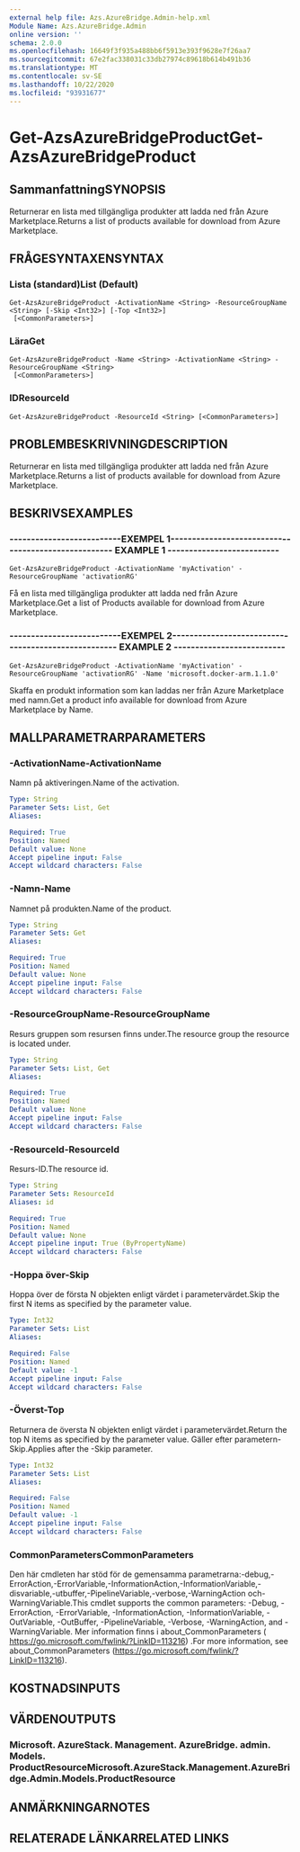 ```yaml
---
external help file: Azs.AzureBridge.Admin-help.xml
Module Name: Azs.AzureBridge.Admin
online version: ''
schema: 2.0.0
ms.openlocfilehash: 16649f3f935a488bb6f5913e393f9628e7f26aa7
ms.sourcegitcommit: 67e2fac338031c33db27974c89618b614b491b36
ms.translationtype: MT
ms.contentlocale: sv-SE
ms.lasthandoff: 10/22/2020
ms.locfileid: "93931677"
---
```

# <span data-ttu-id="7c82d-101">Get-AzsAzureBridgeProduct</span><span class="sxs-lookup"><span data-stu-id="7c82d-101">Get-AzsAzureBridgeProduct</span></span>

## <span data-ttu-id="7c82d-102">Sammanfattning</span><span class="sxs-lookup"><span data-stu-id="7c82d-102">SYNOPSIS</span></span>
<span data-ttu-id="7c82d-103">Returnerar en lista med tillgängliga produkter att ladda ned från Azure Marketplace.</span><span class="sxs-lookup"><span data-stu-id="7c82d-103">Returns a list of products available for download from Azure Marketplace.</span></span>

## <span data-ttu-id="7c82d-104">FRÅGESYNTAXEN</span><span class="sxs-lookup"><span data-stu-id="7c82d-104">SYNTAX</span></span>

### <span data-ttu-id="7c82d-105">Lista (standard)</span><span class="sxs-lookup"><span data-stu-id="7c82d-105">List (Default)</span></span>
```
Get-AzsAzureBridgeProduct -ActivationName <String> -ResourceGroupName <String> [-Skip <Int32>] [-Top <Int32>]
 [<CommonParameters>]
```

### <span data-ttu-id="7c82d-106">Lära</span><span class="sxs-lookup"><span data-stu-id="7c82d-106">Get</span></span>
```
Get-AzsAzureBridgeProduct -Name <String> -ActivationName <String> -ResourceGroupName <String>
 [<CommonParameters>]
```

### <span data-ttu-id="7c82d-107">ID</span><span class="sxs-lookup"><span data-stu-id="7c82d-107">ResourceId</span></span>
```
Get-AzsAzureBridgeProduct -ResourceId <String> [<CommonParameters>]
```

## <span data-ttu-id="7c82d-108">PROBLEMBESKRIVNING</span><span class="sxs-lookup"><span data-stu-id="7c82d-108">DESCRIPTION</span></span>
<span data-ttu-id="7c82d-109">Returnerar en lista med tillgängliga produkter att ladda ned från Azure Marketplace.</span><span class="sxs-lookup"><span data-stu-id="7c82d-109">Returns a list of products available for download from Azure Marketplace.</span></span>

## <span data-ttu-id="7c82d-110">BESKRIVS</span><span class="sxs-lookup"><span data-stu-id="7c82d-110">EXAMPLES</span></span>

### <span data-ttu-id="7c82d-111">--------------------------EXEMPEL 1--------------------------</span><span class="sxs-lookup"><span data-stu-id="7c82d-111">-------------------------- EXAMPLE 1 --------------------------</span></span>
```
Get-AzsAzureBridgeProduct -ActivationName 'myActivation' -ResourceGroupName 'activationRG'
```

<span data-ttu-id="7c82d-112">Få en lista med tillgängliga produkter att ladda ned från Azure Marketplace.</span><span class="sxs-lookup"><span data-stu-id="7c82d-112">Get a list of Products available for download from Azure Marketplace.</span></span>

### <span data-ttu-id="7c82d-113">--------------------------EXEMPEL 2--------------------------</span><span class="sxs-lookup"><span data-stu-id="7c82d-113">-------------------------- EXAMPLE 2 --------------------------</span></span>
```
Get-AzsAzureBridgeProduct -ActivationName 'myActivation' -ResourceGroupName 'activationRG' -Name 'microsoft.docker-arm.1.1.0'
```

<span data-ttu-id="7c82d-114">Skaffa en produkt information som kan laddas ner från Azure Marketplace med namn.</span><span class="sxs-lookup"><span data-stu-id="7c82d-114">Get a product info available for download from Azure Marketplace by Name.</span></span>

## <span data-ttu-id="7c82d-115">MALLPARAMETRAR</span><span class="sxs-lookup"><span data-stu-id="7c82d-115">PARAMETERS</span></span>

### <span data-ttu-id="7c82d-116">-ActivationName</span><span class="sxs-lookup"><span data-stu-id="7c82d-116">-ActivationName</span></span>
<span data-ttu-id="7c82d-117">Namn på aktiveringen.</span><span class="sxs-lookup"><span data-stu-id="7c82d-117">Name of the activation.</span></span>

```yaml
Type: String
Parameter Sets: List, Get
Aliases: 

Required: True
Position: Named
Default value: None
Accept pipeline input: False
Accept wildcard characters: False
```

### <span data-ttu-id="7c82d-118">-Namn</span><span class="sxs-lookup"><span data-stu-id="7c82d-118">-Name</span></span>
<span data-ttu-id="7c82d-119">Namnet på produkten.</span><span class="sxs-lookup"><span data-stu-id="7c82d-119">Name of the product.</span></span>

```yaml
Type: String
Parameter Sets: Get
Aliases: 

Required: True
Position: Named
Default value: None
Accept pipeline input: False
Accept wildcard characters: False
```

### <span data-ttu-id="7c82d-120">-ResourceGroupName</span><span class="sxs-lookup"><span data-stu-id="7c82d-120">-ResourceGroupName</span></span>
<span data-ttu-id="7c82d-121">Resurs gruppen som resursen finns under.</span><span class="sxs-lookup"><span data-stu-id="7c82d-121">The resource group the resource is located under.</span></span>

```yaml
Type: String
Parameter Sets: List, Get
Aliases: 

Required: True
Position: Named
Default value: None
Accept pipeline input: False
Accept wildcard characters: False
```

### <span data-ttu-id="7c82d-122">-ResourceId</span><span class="sxs-lookup"><span data-stu-id="7c82d-122">-ResourceId</span></span>
<span data-ttu-id="7c82d-123">Resurs-ID.</span><span class="sxs-lookup"><span data-stu-id="7c82d-123">The resource id.</span></span>

```yaml
Type: String
Parameter Sets: ResourceId
Aliases: id

Required: True
Position: Named
Default value: None
Accept pipeline input: True (ByPropertyName)
Accept wildcard characters: False
```

### <span data-ttu-id="7c82d-124">-Hoppa över</span><span class="sxs-lookup"><span data-stu-id="7c82d-124">-Skip</span></span>
<span data-ttu-id="7c82d-125">Hoppa över de första N objekten enligt värdet i parametervärdet.</span><span class="sxs-lookup"><span data-stu-id="7c82d-125">Skip the first N items as specified by the parameter value.</span></span>

```yaml
Type: Int32
Parameter Sets: List
Aliases: 

Required: False
Position: Named
Default value: -1
Accept pipeline input: False
Accept wildcard characters: False
```

### <span data-ttu-id="7c82d-126">-Överst</span><span class="sxs-lookup"><span data-stu-id="7c82d-126">-Top</span></span>
<span data-ttu-id="7c82d-127">Returnera de översta N objekten enligt värdet i parametervärdet.</span><span class="sxs-lookup"><span data-stu-id="7c82d-127">Return the top N items as specified by the parameter value.</span></span>
<span data-ttu-id="7c82d-128">Gäller efter parametern-Skip.</span><span class="sxs-lookup"><span data-stu-id="7c82d-128">Applies after the -Skip parameter.</span></span>

```yaml
Type: Int32
Parameter Sets: List
Aliases: 

Required: False
Position: Named
Default value: -1
Accept pipeline input: False
Accept wildcard characters: False
```

### <span data-ttu-id="7c82d-129">CommonParameters</span><span class="sxs-lookup"><span data-stu-id="7c82d-129">CommonParameters</span></span>
<span data-ttu-id="7c82d-130">Den här cmdleten har stöd för de gemensamma parametrarna:-debug,-ErrorAction,-ErrorVariable,-InformationAction,-InformationVariable,-disvariable,-utbuffer,-PipelineVariable,-verbose,-WarningAction och-WarningVariable.</span><span class="sxs-lookup"><span data-stu-id="7c82d-130">This cmdlet supports the common parameters: -Debug, -ErrorAction, -ErrorVariable, -InformationAction, -InformationVariable, -OutVariable, -OutBuffer, -PipelineVariable, -Verbose, -WarningAction, and -WarningVariable.</span></span> <span data-ttu-id="7c82d-131">Mer information finns i about_CommonParameters ( https://go.microsoft.com/fwlink/?LinkID=113216) .</span><span class="sxs-lookup"><span data-stu-id="7c82d-131">For more information, see about_CommonParameters (https://go.microsoft.com/fwlink/?LinkID=113216).</span></span>

## <span data-ttu-id="7c82d-132">KOSTNADS</span><span class="sxs-lookup"><span data-stu-id="7c82d-132">INPUTS</span></span>

## <span data-ttu-id="7c82d-133">VÄRDEN</span><span class="sxs-lookup"><span data-stu-id="7c82d-133">OUTPUTS</span></span>

### <span data-ttu-id="7c82d-134">Microsoft. AzureStack. Management. AzureBridge. admin. Models. ProductResource</span><span class="sxs-lookup"><span data-stu-id="7c82d-134">Microsoft.AzureStack.Management.AzureBridge.Admin.Models.ProductResource</span></span>

## <span data-ttu-id="7c82d-135">ANMÄRKNINGAR</span><span class="sxs-lookup"><span data-stu-id="7c82d-135">NOTES</span></span>

## <span data-ttu-id="7c82d-136">RELATERADE LÄNKAR</span><span class="sxs-lookup"><span data-stu-id="7c82d-136">RELATED LINKS</span></span>

